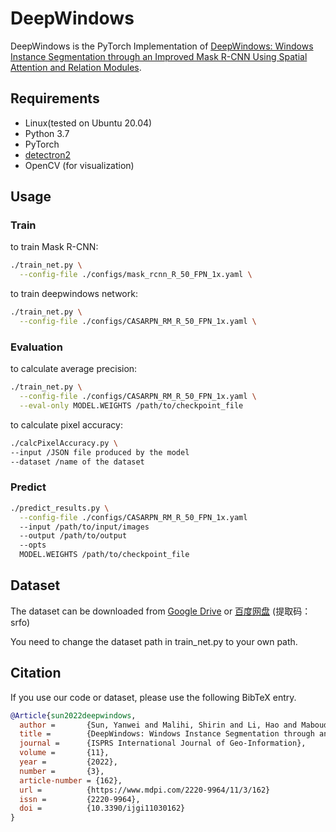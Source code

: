 # DeepWindows

DeepWindows is the PyTorch Implementation of [DeepWindows: Windows Instance Segmentation through an Improved Mask R-CNN
 Using Spatial Attention and Relation Modules](https://www.mdpi.com/2220-9964/11/3/162).

## Requirements
- Linux(tested on Ubuntu 20.04)
- Python 3.7
- PyTorch
- [detectron2](https://github.com/facebookresearch/detectron2)
- OpenCV (for visualization)

## Usage

### Train
to train Mask R-CNN:
```bash
./train_net.py \
  --config-file ./configs/mask_rcnn_R_50_FPN_1x.yaml \
```
to train deepwindows network:
```bash
./train_net.py \
  --config-file ./configs/CASARPN_RM_R_50_FPN_1x.yaml \
```
### Evaluation
to calculate average precision:
```bash
./train_net.py \
  --config-file ./configs/CASARPN_RM_R_50_FPN_1x.yaml \
  --eval-only MODEL.WEIGHTS /path/to/checkpoint_file
```
to calculate pixel accuracy:
```bash
./calcPixelAccuracy.py \
--input /JSON file produced by the model
--dataset /name of the dataset
```

### Predict
```bash
./predict_results.py \
  --config-file ./configs/CASARPN_RM_R_50_FPN_1x.yaml
  --input /path/to/input/images
  --output /path/to/output
  --opts
  MODEL.WEIGHTS /path/to/checkpoint_file
```

## Dataset
The dataset can be downloaded from [Google Drive](https://drive.google.com/file/d/1bVJa5kM2FvpZM75RQoJ7Oq9m1PTs240-/view?usp=sharing)
 or [百度网盘](https://pan.baidu.com/s/1nCyMIlvacimHjVGvpIzymw) (提取码：srfo)

You need to change the dataset path in train_net.py to your own path.

## Citation

If you use our code or dataset, please use the following BibTeX entry.

```BibTeX
@Article{sun2022deepwindows,
  author =       {Sun, Yanwei and Malihi, Shirin and Li, Hao and Maboudi, Mehdi},
  title =        {DeepWindows: Windows Instance Segmentation through an Improved Mask R-CNN Using Spatial Attention and Relation Modules},
  journal =      {ISPRS International Journal of Geo-Information},
  volume =       {11},
  year =         {2022},
  number =       {3},
  article-number = {162},
  url =          {https://www.mdpi.com/2220-9964/11/3/162}
  issn =         {2220-9964},
  doi =          {10.3390/ijgi11030162}
}
```
